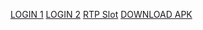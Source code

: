 [LOGIN 1](https://bestshort.vip/fi1) [LOGIN 2](https://bestshort.vip/fi1) [RTP Slot](https://bestshort.vip/fi1) [DOWNLOAD APK](https://bestshort.vip/fi1)